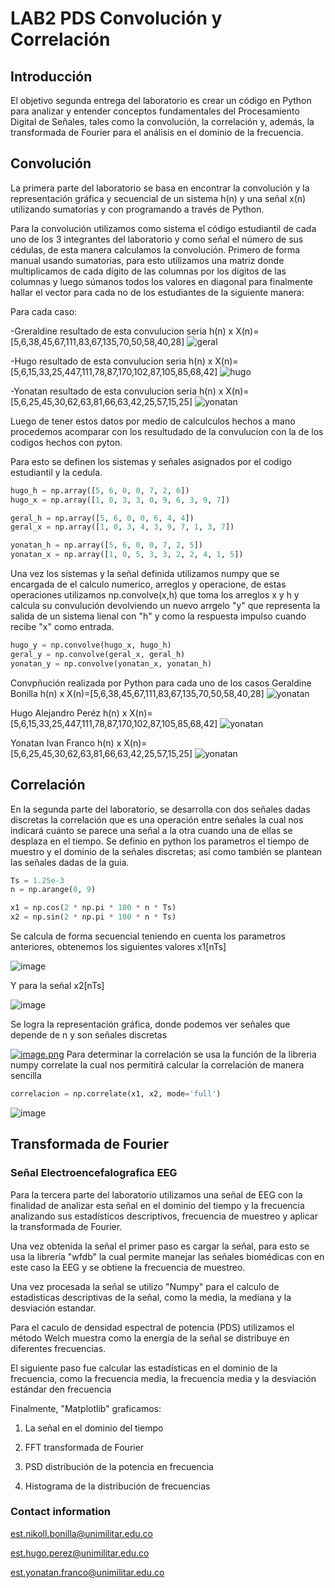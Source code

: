# LAB2 PDS Convolución y Correlación 

## Introducción  
El objetivo segunda entrega del laboratorio es crear un código en Python para analizar y entender conceptos fundamentales del Procesamiento Digital de Señales, tales como la convolución, la correlación y, además, la transformada de Fourier para el análisis en el dominio de la frecuencia.

## Convolución 
La primera parte del laboratorio se basa en encontrar la convolución y la representación gráfica y secuencial de un sistema h(n) y una señal x(n) utilizando sumatorias y con programando a través de Python.

Para la convolución utilizamos como sistema el código estudiantil de cada uno de los 3 integrantes del laboratorio y  como señal el número de sus cédulas, de esta manera calculamos la convolución. Primero de forma manual usando sumatorias, para esto utilizamos una matriz donde multiplicamos de cada dígito de las columnas por los dígitos de las columnas y luego súmanos todos los valores en diagonal para finalmente hallar el vector para cada no de los estudiantes de la siguiente manera:

Para cada caso:

-Greraldine resultado de esta convulucion seria h(n) x X(n)=[5,6,38,45,67,111,83,67,135,70,50,58,40,28]
![geral](Convulucion.geral.png)


-Hugo resultado de esta convulucion seria h(n) x X(n)=[5,6,15,33,25,447,111,78,87,170,102,87,105,85,68,42]
![hugo](Convulucion.Hugo.png)


-Yonatan resultado de esta convulucion seria h(n) x X(n)=[5,6,25,45,30,62,63,81,66,63,42,25,57,15,25]
![yonatan](Convolucion.ivan.png)

Luego de tener estos datos por medio de calculculos hechos a mano procedemos acomparar con los resultudado de la convulucion  con la de los codigos hechos con pyton. 

Para esto se definen los sistemas y señales asignados por el codigo estudiantil y la cedula.

```python
hugo_h = np.array([5, 6, 0, 0, 7, 2, 6])
hugo_x = np.array([1, 0, 3, 3, 0, 9, 6, 3, 9, 7])

geral_h = np.array([5, 6, 0, 0, 6, 4, 4])
geral_x = np.array([1, 0, 3, 4, 3, 9, 7, 1, 3, 7])

yonatan_h = np.array([5, 6, 0, 0, 7, 2, 5])
yonatan_x = np.array([1, 0, 5, 3, 3, 2, 2, 4, 1, 5])
```

Una vez los sistemas y la señal definida utilizamos numpy que se encargada de el calculo numerico, arreglos y operacione, de estas operaciones utilizamos np.convolve(x,h) que toma los arreglos x y h y calcula su convulución devolviendo un nuevo arrgelo "y" que representa la salida de un sistema lienal con "h" y como la respuesta impulso cuando recibe "x" como entrada.

```python
hugo_y = np.convolve(hugo_x, hugo_h)
geral_y = np.convolve(geral_x, geral_h)
yonatan_y = np.convolve(yonatan_x, yonatan_h) 
```

Convpñución realizada por Python para cada uno de los casos 
Geraldine Bonilla h(n) x X(n)=[5,6,38,45,67,111,83,67,135,70,50,58,40,28]
![yonatan](Convolucion.ivan.png)

Hugo Alejandro Peréz h(n) x X(n)=[5,6,15,33,25,447,111,78,87,170,102,87,105,85,68,42]
![yonatan](Convolucion.ivan.png)

Yonatan Ivan Franco h(n) x X(n)=[5,6,25,45,30,62,63,81,66,63,42,25,57,15,25]
![yonatan](Convolucion.ivan.png)

## Correlación 
En la segunda parte del laboratorio, se desarrolla con dos señales dadas  discretas la correlación que es una operación entre señales la cual nos indicará cuánto se parece una señal a la otra cuando una de ellas se desplaza en el tiempo. 
Se definio en python los parametros el tiempo de muestro y el dominio de la señales discretas; así como también se plantean las señales dadas de la guia.

 ```python
Ts = 1.25e-3  
n = np.arange(0, 9)  

x1 = np.cos(2 * np.pi * 100 * n * Ts)
x2 = np.sin(2 * np.pi * 100 * n * Ts)
```
Se calcula de forma secuencial teniendo en cuenta los parametros anteriores, obtenemos los siguientes valores x1[nTs]

![image](https://github.com/user-attachments/assets/0533666d-699d-4f96-95be-d6a0e7a7a08c)

Y para la señal x2[nTs] 

![image](https://github.com/user-attachments/assets/089943fd-4c79-4915-b2c0-0f133172c348)

Se logra la representación gráfica, donde podemos ver señales que depende de n y son señales discretas 

[![image.png](https://i.postimg.cc/4ND1FrvX/image.png)](https://postimg.cc/JGQJsYdF)
Para determinar la correlación se usa la función de la libreria numpy correlate la cual nos permitirá calcular la correlación de manera sencilla
```python
correlacion = np.correlate(x1, x2, mode='full')
```





![image](https://github.com/user-attachments/assets/3ad2366e-e8bc-40d3-a6dc-4fc2b5312e5a)





## Transformada de Fourier 
###  Señal Electroencefalografica EEG
Para la tercera parte del laboratorio utilizamos una señal de EEG con la finalidad de analizar esta señal en el dominio del tiempo y la frecuencia analizando sus estadísticos descriptivos, frecuencia de muestreo y aplicar la transformada de Fourier. 



Una vez obtenida la señal el primer paso es cargar la señal, para esto se usa la librería "wfdb" la cual permite manejar las señales biomédicas con en este caso la EEG y se obtiene la frecuencia de muestreo.


Una vez procesada la señal se utilizo  "Numpy" para el calculo de estadisticas descriptivas de la señal, como la media, la mediana y la desviación estandar.

Para el caculo de densidad espectral de potencia (PDS) utilizamos el método Welch muestra como la energía de la señal se distribuye en diferentes frecuencias. 

El siguiente paso fue calcular las estadísticas en el dominio de la frecuencia, como la frecuencia media, la frecuencia media y la desviación estándar den frecuencia

Finalmente, "Matplotlib"  graficamos:
 1) La señal en el dominio del tiempo

 2) FFT transformada de Fourier

 3) PSD distribución de la potencia en frecuencia

 4) Histograma de la distribución de  frecuencias

     
### Contact information
est.nikoll.bonilla@unimilitar.edu.co

est.hugo.perez@unimilitar.edu.co

est.yonatan.franco@unimilitar.edu.co

